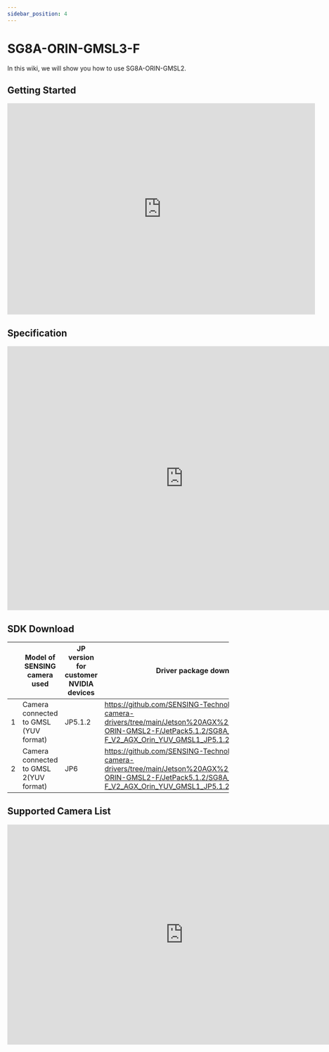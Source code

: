 ```yaml
---
sidebar_position: 4
---
```


# SG8A-ORIN-GMSL3-F

In this wiki, we will show you how to use SG8A-ORIN-GMSL2.

## Getting Started
<iframe width="700" height="480" src="https://autosensee.feishu.cn/file/N3pTbT3rroMFrHxM4t2ciM0OnMe?from=from_copylink" title="video player" frameborder="0" allow="accelerometer; autoplay; clipboard-write; encrypted-media; gyroscope; picture-in-picture" allowfullscreen></iframe>

## Specification

<iframe width="800" height="600" src="https://autosensee.feishu.cn/file/H2mFbwrHHoZm4jxUEuBcEEGWnih?from=from_copylink" title="video player" frameborder="0"  ></iframe>

## SDK Download


|   | Model of SENSING camera used           | JP version for customer NVIDIA devices | Driver package download link                                                                                                                                                                        |
|---|----------------------------------------|----------------------------------------|-----------------------------------------------------------------------------------------------------------------------------------------------------------------------------------------------------|
| 1 | Camera connected to GMSL (YUV format)  | JP5.1.2                                | https://github.com/SENSING-Technology/nvidia-jetson-camera-drivers/tree/main/Jetson%20AGX%20Orin%20Devkit/SG8A-ORIN-GMSL2-F/JetPack5.1.2/SG8A_ORIN_GMSL2-F_V2_AGX_Orin_YUV_GMSL1_JP5.1.2_L4TR35.4.1 |
| 2 | Camera connected to GMSL 2(YUV format) | JP6                                    | https://github.com/SENSING-Technology/nvidia-jetson-camera-drivers/tree/main/Jetson%20AGX%20Orin%20Devkit/SG8A-ORIN-GMSL2-F/JetPack5.1.2/SG8A_ORIN_GMSL2-F_V2_AGX_Orin_YUV_GMSL1_JP5.1.2_L4TR35.4.1 |


## Supported Camera List

<iframe width="800" height="500" src="https://autosensee.feishu.cn/sheets/JDJxsOlUrh9TZgtLsj8cIoHCn1f?from=from_copylink" title="YouTube video player" frameborder="0" allow="accelerometer; autoplay; clipboard-write; encrypted-media; gyroscope; picture-in-picture" allowfullscreen></iframe>